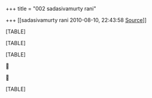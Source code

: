 +++
title = "002 sadasivamurty rani"

+++
[[sadasivamurty rani	2010-08-10, 22:43:58 [Source](https://groups.google.com/g/bvparishat/c/bwPmJpA2vn4)]]



[TABLE]

[TABLE]

[TABLE]





[TABLE]

  


